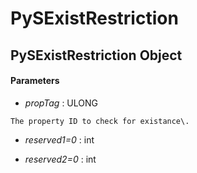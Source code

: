 # PySExistRestriction

## PySExistRestriction Object



#### Parameters


  -  *propTag* : ULONG

    The property ID to check for existance\.

  -  *reserved1\=0* : int

    

  -  *reserved2\=0* : int

    